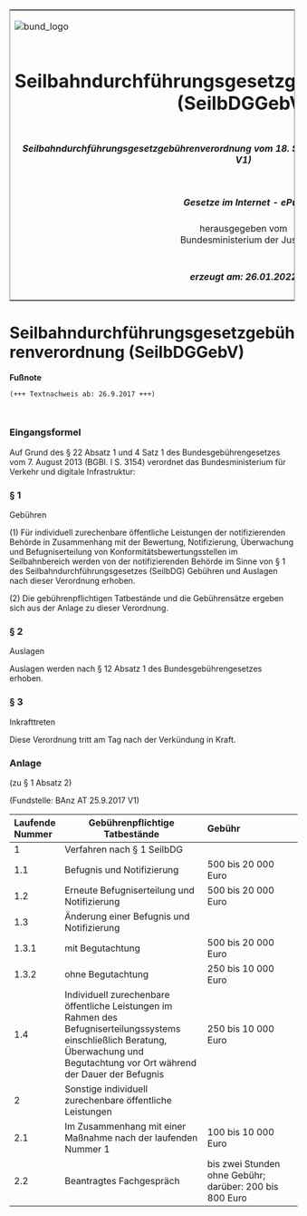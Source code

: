 <span id="DECKBLATT.html"></span>

<table border="0" frame="border" width="100%">

<tr valign="top">

<td align="left">

![bund\_logo](BfJ_2021_Web_de_de.gif)

</td>

<td align="right">

 

</td>

</tr>

<tr align="center" valign="middle">

<td colspan="2">

# Seilbahndurchführungsgesetzgebührenverordnung (SeilbDGGebV)

</td>

</tr>

<tr align="center" valign="middle">

<td colspan="2">

##### Seilbahndurchführungsgesetzgebührenverordnung vom 18. September 2017 (BAnz AT 25.09.2017 V1)

</td>

</tr>

<tr align="center" valign="middle">

<td colspan="2">

  
  

##### Gesetze im Internet - ePub  
  
herausgegeben vom  
Bundesministerium der Justiz

</td>

</tr>

<tr align="center" valign="bottom">

<td colspan="2">

  
  

##### erzeugt am: 26.01.2022

</td>

</tr>

</table>

<span id="BJNR626800017.html"></span>

# Seilbahndurchführungsgesetzgebührenverordnung (SeilbDGGebV)

<div>

  
**Fußnote**

<div class="jnhtml">

<div>

<div class="jurAbsatz">

  

``` 
(+++ Textnachweis ab: 26.9.2017 +++)

 
```

</div>

</div>

</div>

</div>

<span id="BJNR626800017BJNE000100000.html"></span>

### Eingangsformel  

<div>

<div class="jnhtml">

<div>

<div class="jurAbsatz">

Auf Grund des § 22 Absatz 1 und 4 Satz 1 des Bundesgebührengesetzes vom
7. August 2013 (BGBl. I S. 3154) verordnet das Bundesministerium für
Verkehr und digitale Infrastruktur:

</div>

</div>

</div>

</div>

<span id="BJNR626800017BJNE000200000.html"></span>

### § 1  
Gebühren

<div>

<div class="jnhtml">

<div>

<div class="jurAbsatz">

(1) Für individuell zurechenbare öffentliche Leistungen der
notifizierenden Behörde in Zusammenhang mit der Bewertung,
Notifizierung, Überwachung und Befugniserteilung von
Konformitätsbewertungsstellen im Seilbahnbereich werden von der
notifizierenden Behörde im Sinne von § 1 des
Seilbahndurchführungsgesetzes (SeilbDG) Gebühren und Auslagen nach
dieser Verordnung erhoben.

</div>

<div class="jurAbsatz">

(2) Die gebührenpflichtigen Tatbestände und die Gebührensätze ergeben
sich aus der Anlage zu dieser Verordnung.

</div>

</div>

</div>

</div>

<span id="BJNR626800017BJNE000300000.html"></span>

### § 2  
Auslagen

<div>

<div class="jnhtml">

<div>

<div class="jurAbsatz">

Auslagen werden nach § 12 Absatz 1 des Bundesgebührengesetzes erhoben.

</div>

</div>

</div>

</div>

<span id="BJNR626800017BJNE000400000.html"></span>

### § 3  
Inkrafttreten

<div>

<div class="jnhtml">

<div>

<div class="jurAbsatz">

Diese Verordnung tritt am Tag nach der Verkündung in Kraft.

</div>

</div>

</div>

</div>

<span id="BJNR626800017BJNE000600000.html"></span>

### Anlage  
(zu § 1 Absatz 2)

<div>

<div class="jnhtml">

<div>

<div class="jurAbsatz">

<div class="kommentar_Fundstelle">

(Fundstelle: BAnz AT 25.9.2017 V1)

</div>

</div>

  

<table style="width:101%;">
<colgroup>
<col style="width: 12%" />
<col style="width: 51%" />
<col style="width: 38%" />
</colgroup>
<thead>
<tr class="header">
<th style="text-align: left;">Laufende<br />
Nummer</th>
<th>Gebührenpflichtige Tatbestände</th>
<th style="text-align: left;">Gebühr</th>
</tr>
</thead>
<tbody>
<tr class="odd">
<td style="text-align: left;">1</td>
<td>Verfahren nach § 1 SeilbDG</td>
<td style="text-align: left;"> </td>
</tr>
<tr class="even">
<td style="text-align: left;">1.1</td>
<td>Befugnis und Notifizierung</td>
<td style="text-align: left;">500 bis 20 000 Euro</td>
</tr>
<tr class="odd">
<td style="text-align: left;">1.2</td>
<td>Erneute Befugniserteilung und Notifizierung</td>
<td style="text-align: left;">500 bis 20 000 Euro</td>
</tr>
<tr class="even">
<td style="text-align: left;">1.3</td>
<td>Änderung einer Befugnis und Notifizierung</td>
<td style="text-align: left;"> </td>
</tr>
<tr class="odd">
<td style="text-align: left;">1.3.1</td>
<td>mit Begutachtung</td>
<td style="text-align: left;">500 bis 20 000 Euro</td>
</tr>
<tr class="even">
<td style="text-align: left;">1.3.2</td>
<td>ohne Begutachtung</td>
<td style="text-align: left;">250 bis 10 000 Euro</td>
</tr>
<tr class="odd">
<td style="text-align: left;">1.4</td>
<td>Individuell zurechenbare öffentliche Leistungen im Rahmen des Befugniserteilungssystems einschließlich Beratung, Überwachung und Begutachtung vor Ort während der Dauer der Befugnis</td>
<td style="text-align: left;">250 bis 10 000 Euro</td>
</tr>
<tr class="even">
<td style="text-align: left;">2</td>
<td>Sonstige individuell zurechenbare öffentliche Leistungen</td>
<td style="text-align: left;"> </td>
</tr>
<tr class="odd">
<td style="text-align: left;">2.1</td>
<td>Im Zusammenhang mit einer Maßnahme nach der laufenden Nummer 1</td>
<td style="text-align: left;">100 bis 10 000 Euro</td>
</tr>
<tr class="even">
<td style="text-align: left;">2.2</td>
<td>Beantragtes Fachgespräch</td>
<td style="text-align: left;">bis zwei Stunden ohne Gebühr;<br />
darüber: 200 bis 800 Euro</td>
</tr>
</tbody>
</table>

</div>

</div>

</div>
